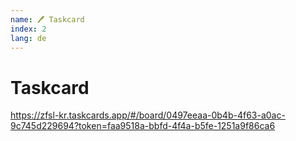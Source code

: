 ```yaml
---
name: 🖊 Taskcard
index: 2
lang: de
---
```


# Taskcard

https://zfsl-kr.taskcards.app/#/board/0497eeaa-0b4b-4f63-a0ac-9c745d229694?token=faa9518a-bbfd-4f4a-b5fe-1251a9f86ca6
